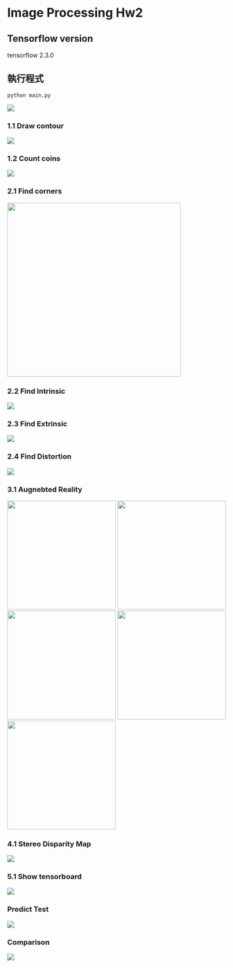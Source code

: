 # Image Processing Hw2
## Tensorflow version
tensorflow 2.3.0

## 執行程式
```
python main.py  
```
![](https://i.imgur.com/IJMRCdP.png)

### 1.1 Draw contour
![](https://i.imgur.com/ZsXrGRJ.png)

### 1.2 Count coins
![](https://i.imgur.com/XvbFvYM.png)

### 2.1 Find corners
<img src="https://i.imgur.com/qecO208.png" width="400px">

### 2.2 Find Intrinsic
![](https://i.imgur.com/1ptk7yi.png)

### 2.3 Find Extrinsic
![](https://i.imgur.com/o73y3Ax.png)

### 2.4 Find Distortion
![](https://i.imgur.com/nVdhXNe.png)

### 3.1 Augnebted Reality
<img src="https://i.imgur.com/HwE5PxU.png" width="250px">
<img src="https://i.imgur.com/cl3Gzty.png" width="250px">
<img src="https://i.imgur.com/wkJSMkI.png" width="250px">
<img src="https://i.imgur.com/y9CxmeZ.png" width="250px">
<img src="https://i.imgur.com/kqJA7Bv.png" width="250px">

### 4.1 Stereo Disparity Map
![](https://i.imgur.com/4HsEjnw.png)

### 5.1 Show tensorboard
![](https://i.imgur.com/Evuu6ep.png)

### Predict Test
![](https://i.imgur.com/SKraFsM.png)

### Comparison
![](https://i.imgur.com/jZM9jl3.png)
